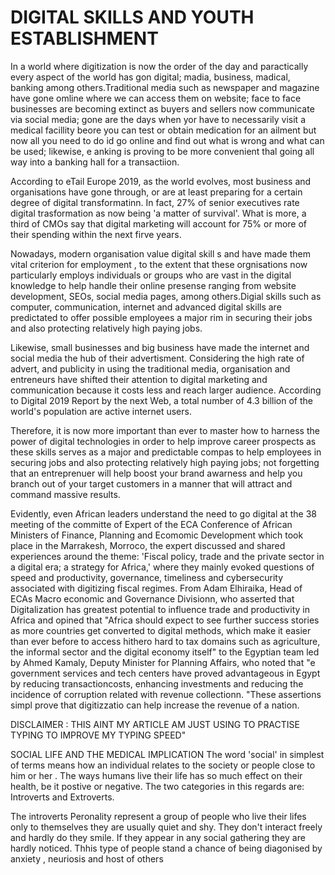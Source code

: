 # DIGITAL SKILLS AND YOUTH ESTABLISHMENT 

In a world where digitization is now the order of the day and paractically every aspect of the world has gon digital; madia, business, madical, banking among others.Traditional media such as newspaper and magazine have gone omline where we can access them on website; face to face businesses are becoming extinct as buyers and sellers now communicate via social media; gone are the days when yor have to necessarily visit a medical facillity beore you can test or obtain medication for an ailment but now all you need to do id go online and find out what is wrong and what can be used; likewise, e anking is proving to be more convenient thal going all way into a banking hall for a transactiion.

According to eTail Europe 2019, as the world evolves, most business and organisations have gone through, or are at least preparing for a certain degree of digital transformatinn. In fact, 27% of senior executives rate digital trasformation as now being 'a matter of survival'. What is more, a third of CMOs say that digital marketing will account for 75% or more of their spending within the next firve years.

Nowadays, modern organisation value digital skill s and have made them vital criterion for employment , to the extent that these orgnisations now particularly employs individuals or groups who are vast in the digital knowledge to help handle their online presense ranging from website development, SEOs, social media pages, among others.Digial skills such as computer, communication, internet and advanced digital skills are predictated to offer possible employees a major rim in securing their jobs and also protecting relatively high paying jobs.

Likewise, small businesses and big business have made the internet and social media the hub of their advertisment. Considering the high rate of advert, and publicity in using the traditional media, organisation and entreneurs have shifted their attention to digital marketing and communication because it costs less and reach larger audience.
According to Digital 2019 Report by the next Web, a total number of 4.3 billion of the world's population are active internet users. 

Therefore, it is now more important than ever to master how to harness the power of digital technologies in order to help improve career prospects as these skills serves as a major and predictable compas to help employees in securing jobs and also protecting relatively high paying jobs; not forgetting that an entreprenuer will help boost your brand awarness and help you branch out of your target customers in a manner that will attract and command massive results.

Evidently, even African leaders understand the need to go digital at the 38 meeting of the committe of Expert of the ECA Conference of African Ministers of Finance, Planning and Ecomomic Development which took place in the Marrakesh, Morroco, the expert discussed and shared experiences around the theme: 'Fiscal policy, trade and the private sector in a digital era; a strategy for Africa,' where they mainly evoked questions of speed and productivity, governance, timeliness and cybersecurity associated with digitizing fiscal regimes. From Adam Elhiraika, Head of ECAs Macro economic and Governance Divisionn, who asserted that 
Digitalization has greatest potential to influence trade and productivity in Africa
 and opined that "Africa should expect to see further success stories as more countries get converted to digital methods, which make it easier than ever before to access hithero hard to tax domains such as agriculture, the informal sector and the digital economy itself"
 to the Egyptian team led by Ahmed Kamaly, Deputy Minister for Planning Affairs, who noted that "e government services and tech centers have proved advantageous in Egypt by reducing transactioncosts, enhancing investments and reducing the incidence of corruption related with revenue collectionn. "These assertions simpl prove that digitizzatio can help increase the revenue of a nation.

 DISCLAIMER : THIS AINT MY ARTICLE AM JUST USING TO PRACTISE TYPING TO IMPROVE MY TYPING SPEED"

SOCIAL LIFE AND THE MEDICAL IMPLICATION
The word 'social' in simplest of terms means how an individual relates to the society or people close to him or her . The ways humans live their life has so much effect on their health,  be it  postive or negative.
The two categories in this regards are: Introverts and Extroverts.

The introverts Peronality represent a group of people who live their lifes only to themselves they are usually quiet and shy. They don't interact freely and hardly do they smile. If they appear in any social gathering they are hardly noticed. Thhis type of people stand a chance of being diagonised by anxiety , neuriosis and host of others